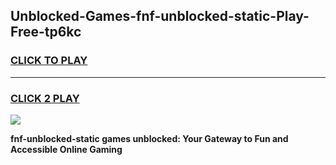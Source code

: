 
## Unblocked-Games-fnf-unblocked-static-Play-Free-tp6kc
<h3>
<a href="https://premium76.site?title=fnf-unblocked-static&ref=12A">CLICK TO PLAY</a></h3>
<hr>

<h3>
<a href="https://premium76.site?title=fnf-unblocked-static&ref=12A">CLICK 2 PLAY</a>
  
</h3>

<a href="https://premium76.site?title=fnf-unblocked-static&ref=12A"><img src="https://clearcache.store/games.png"></a>


**fnf-unblocked-static games unblocked: Your Gateway to Fun and Accessible Online Gaming**
